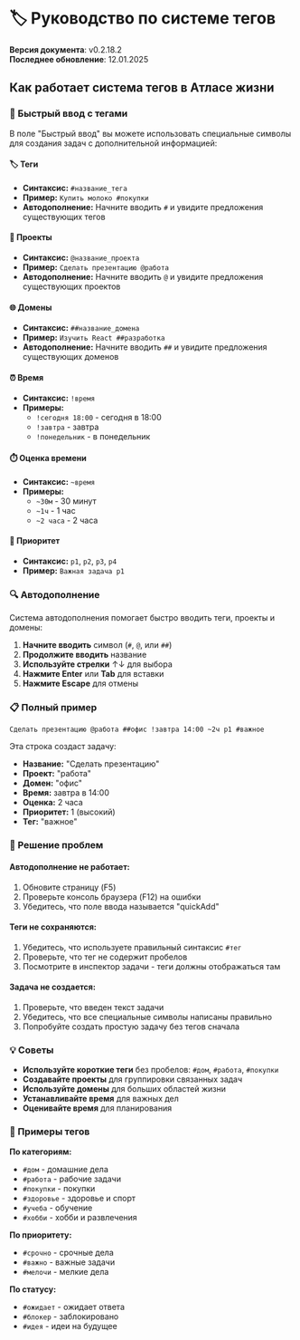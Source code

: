 # 🏷️ Руководство по системе тегов

**Версия документа**: v0.2.18.2  
**Последнее обновление**: 12.01.2025

## Как работает система тегов в Атласе жизни

### 📝 Быстрый ввод с тегами

В поле "Быстрый ввод" вы можете использовать специальные символы для создания задач с дополнительной информацией:

#### 🏷️ Теги
- **Синтаксис:** `#название_тега`
- **Пример:** `Купить молоко #покупки`
- **Автодополнение:** Начните вводить `#` и увидите предложения существующих тегов

#### 📁 Проекты  
- **Синтаксис:** `@название_проекта`
- **Пример:** `Сделать презентацию @работа`
- **Автодополнение:** Начните вводить `@` и увидите предложения существующих проектов

#### 🌐 Домены
- **Синтаксис:** `##название_домена`
- **Пример:** `Изучить React ##разработка`
- **Автодополнение:** Начните вводить `##` и увидите предложения существующих доменов

#### ⏰ Время
- **Синтаксис:** `!время`
- **Примеры:** 
  - `!сегодня 18:00` - сегодня в 18:00
  - `!завтра` - завтра
  - `!понедельник` - в понедельник

#### ⏱️ Оценка времени
- **Синтаксис:** `~время`
- **Примеры:**
  - `~30м` - 30 минут
  - `~1ч` - 1 час
  - `~2 часа` - 2 часа

#### 🎯 Приоритет
- **Синтаксис:** `p1`, `p2`, `p3`, `p4`
- **Пример:** `Важная задача p1`

### 🔍 Автодополнение

Система автодополнения помогает быстро вводить теги, проекты и домены:

1. **Начните вводить** символ (`#`, `@`, или `##`)
2. **Продолжите вводить** название
3. **Используйте стрелки** ↑↓ для выбора
4. **Нажмите Enter** или **Tab** для вставки
5. **Нажмите Escape** для отмены

### 📋 Полный пример

```
Сделать презентацию @работа ##офис !завтра 14:00 ~2ч p1 #важное
```

Эта строка создаст задачу:
- **Название:** "Сделать презентацию"
- **Проект:** "работа" 
- **Домен:** "офис"
- **Время:** завтра в 14:00
- **Оценка:** 2 часа
- **Приоритет:** 1 (высокий)
- **Тег:** "важное"

### 🐛 Решение проблем

#### Автодополнение не работает:
1. Обновите страницу (F5)
2. Проверьте консоль браузера (F12) на ошибки
3. Убедитесь, что поле ввода называется "quickAdd"

#### Теги не сохраняются:
1. Убедитесь, что используете правильный синтаксис `#тег`
2. Проверьте, что тег не содержит пробелов
3. Посмотрите в инспектор задачи - теги должны отображаться там

#### Задача не создается:
1. Проверьте, что введен текст задачи
2. Убедитесь, что все специальные символы написаны правильно
3. Попробуйте создать простую задачу без тегов сначала

### 💡 Советы

- **Используйте короткие теги** без пробелов: `#дом`, `#работа`, `#покупки`
- **Создавайте проекты** для группировки связанных задач
- **Используйте домены** для больших областей жизни
- **Устанавливайте время** для важных дел
- **Оценивайте время** для планирования

### 🎯 Примеры тегов

**По категориям:**
- `#дом` - домашние дела
- `#работа` - рабочие задачи  
- `#покупки` - покупки
- `#здоровье` - здоровье и спорт
- `#учеба` - обучение
- `#хобби` - хобби и развлечения

**По приоритету:**
- `#срочно` - срочные дела
- `#важно` - важные задачи
- `#мелочи` - мелкие дела

**По статусу:**
- `#ожидает` - ожидает ответа
- `#блокер` - заблокировано
- `#идея` - идеи на будущее
